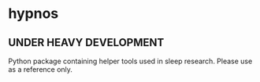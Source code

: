 # hypnos
## UNDER HEAVY DEVELOPMENT

Python package containing helper tools used in sleep research. Please use as a reference only.